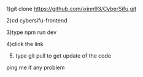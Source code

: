 1)git clone https://github.com/jxinn93/CyberSifu.git

2)cd cybersifu-frontend

3)type npm run dev

4)click the link

5) type git pull to get update of the code
   
ping me if any problem

